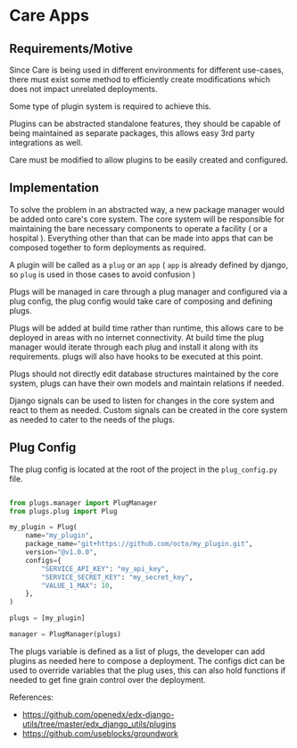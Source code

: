 
# Care Apps

## Requirements/Motive 

Since Care is being used in different environments for different use-cases, there must exist some method to efficiently create modifications which does not
impact unrelated deployments.

Some type of plugin system is required to achieve this.

Plugins can be abstracted standalone features, they should be capable of being maintained as separate packages, this allows easy 3rd party integrations as well.

Care must be modified to allow plugins to be easily created and configured.

## Implementation

To solve the problem in an abstracted way, a new package manager would be added onto care's core system. The core system
will be responsible for maintaining the bare necessary components to operate a facility ( or a hospital ). Everything other
than that can be made into apps that can be composed together to form deployments as required. 

A plugin will be called as a `plug` or an `app` ( `app` is already defined by django, so `plug` is used in those cases to avoid confusion ) 

Plugs will be managed in care through a plug manager and configured via a plug config, the plug config would take care of composing and defining plugs.  

Plugs will be added at build time rather than runtime, this allows care to be deployed in areas with no internet connectivity. At build time
the plug manager would iterate through each plug and install it along with its requirements. plugs will also have hooks to be executed at this point.

Plugs should not directly edit database structures maintained by the core system, plugs can have their own models and maintain relations if needed. 

Django signals can be used to listen for changes in the core system and react to them as needed. Custom signals can be created in the core system as needed 
to cater to the needs of the plugs.

## Plug Config

The plug config is located at the root of the project in the `plug_config.py` file.  

```python

from plugs.manager import PlugManager
from plugs.plug import Plug

my_plugin = Plug(
    name="my_plugin",
    package_name="git+https://github.com/octo/my_plugin.git",
    version="@v1.0.0",
    configs={
        "SERVICE_API_KEY": "my_api_key",
        "SERVICE_SECRET_KEY": "my_secret_key",
        "VALUE_1_MAX": 10,
    },
)

plugs = [my_plugin]

manager = PlugManager(plugs)
```

The plugs variable is defined as a list of plugs, the developer can add plugins as needed here to compose a deployment. The configs dict 
can be used to override variables that the plug uses, this can also hold functions if needed to get fine grain control over the deployment.


References: 
- https://github.com/openedx/edx-django-utils/tree/master/edx_django_utils/plugins
- https://github.com/useblocks/groundwork
